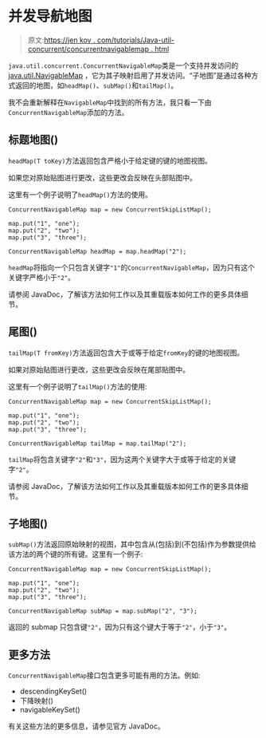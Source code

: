 # 并发导航地图

> 原文:[https://jen kov . com/tutorials/Java-util-concurrent/concurrentnavigablemap . html](https://jenkov.com/tutorials/java-util-concurrent/concurrentnavigablemap.html)

`java.util.concurrent.ConcurrentNavigableMap`类是一个支持并发访问的 [java.util.NavigableMap](/java-collections/navigablemap.html) ，它为其子映射启用了并发访问。“子地图”是通过各种方式返回的地图，如`headMap()`、`subMap()`和`tailMap()`。

我不会重新解释在`NavigableMap`中找到的所有方法，我只看一下由`ConcurrentNavigableMap`添加的方法。

## 标题地图()

`headMap(T toKey)`方法返回包含严格小于给定键的键的地图视图。

如果您对原始贴图进行更改，这些更改会反映在头部贴图中。

这里有一个例子说明了`headMap()`方法的使用。

```
ConcurrentNavigableMap map = new ConcurrentSkipListMap();

map.put("1", "one");
map.put("2", "two");
map.put("3", "three");

ConcurrentNavigableMap headMap = map.headMap("2");

```

`headMap`将指向一个只包含关键字`"1"`的`ConcurrentNavigableMap`，因为只有这个关键字严格小于`"2"`。

请参阅 JavaDoc，了解该方法如何工作以及其重载版本如何工作的更多具体细节。

## 尾图()

`tailMap(T fromKey)`方法返回包含大于或等于给定`fromKey`的键的地图视图。

如果对原始贴图进行更改，这些更改会反映在尾部贴图中。

这里有一个例子说明了`tailMap()`方法的使用:

```
ConcurrentNavigableMap map = new ConcurrentSkipListMap();

map.put("1", "one");
map.put("2", "two");
map.put("3", "three");

ConcurrentNavigableMap tailMap = map.tailMap("2");

```

`tailMap`将包含关键字`"2"`和`"3"`，因为这两个关键字大于或等于给定的关键字`"2"`。

请参阅 JavaDoc，了解该方法如何工作以及其重载版本如何工作的更多具体细节。

## 子地图()

`subMap()`方法返回原始映射的视图，其中包含从(包括)到(不包括)作为参数提供给该方法的两个键的所有键。这里有一个例子:

```
ConcurrentNavigableMap map = new ConcurrentSkipListMap();

map.put("1", "one");
map.put("2", "two");
map.put("3", "three");

ConcurrentNavigableMap subMap = map.subMap("2", "3");

```

返回的 submap 只包含键`"2"`，因为只有这个键大于等于`"2"`，小于`"3"`。

## 更多方法

`ConcurrentNavigableMap`接口包含更多可能有用的方法。例如:

*   descendingKeySet()
*   下降映射()
*   navigableKeySet()

有关这些方法的更多信息，请参见官方 JavaDoc。